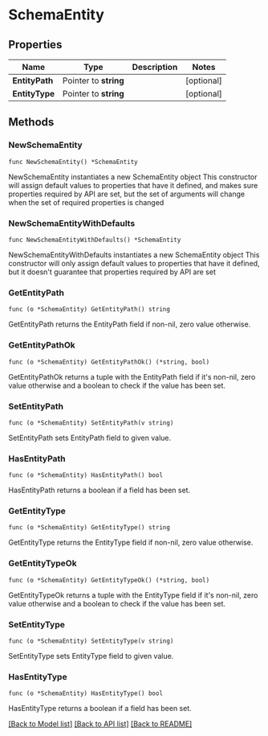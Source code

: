# SchemaEntity

## Properties

Name | Type | Description | Notes
------------ | ------------- | ------------- | -------------
**EntityPath** | Pointer to **string** |  | [optional] 
**EntityType** | Pointer to **string** |  | [optional] 

## Methods

### NewSchemaEntity

`func NewSchemaEntity() *SchemaEntity`

NewSchemaEntity instantiates a new SchemaEntity object
This constructor will assign default values to properties that have it defined,
and makes sure properties required by API are set, but the set of arguments
will change when the set of required properties is changed

### NewSchemaEntityWithDefaults

`func NewSchemaEntityWithDefaults() *SchemaEntity`

NewSchemaEntityWithDefaults instantiates a new SchemaEntity object
This constructor will only assign default values to properties that have it defined,
but it doesn't guarantee that properties required by API are set

### GetEntityPath

`func (o *SchemaEntity) GetEntityPath() string`

GetEntityPath returns the EntityPath field if non-nil, zero value otherwise.

### GetEntityPathOk

`func (o *SchemaEntity) GetEntityPathOk() (*string, bool)`

GetEntityPathOk returns a tuple with the EntityPath field if it's non-nil, zero value otherwise
and a boolean to check if the value has been set.

### SetEntityPath

`func (o *SchemaEntity) SetEntityPath(v string)`

SetEntityPath sets EntityPath field to given value.

### HasEntityPath

`func (o *SchemaEntity) HasEntityPath() bool`

HasEntityPath returns a boolean if a field has been set.

### GetEntityType

`func (o *SchemaEntity) GetEntityType() string`

GetEntityType returns the EntityType field if non-nil, zero value otherwise.

### GetEntityTypeOk

`func (o *SchemaEntity) GetEntityTypeOk() (*string, bool)`

GetEntityTypeOk returns a tuple with the EntityType field if it's non-nil, zero value otherwise
and a boolean to check if the value has been set.

### SetEntityType

`func (o *SchemaEntity) SetEntityType(v string)`

SetEntityType sets EntityType field to given value.

### HasEntityType

`func (o *SchemaEntity) HasEntityType() bool`

HasEntityType returns a boolean if a field has been set.


[[Back to Model list]](../README.md#documentation-for-models) [[Back to API list]](../README.md#documentation-for-api-endpoints) [[Back to README]](../README.md)


